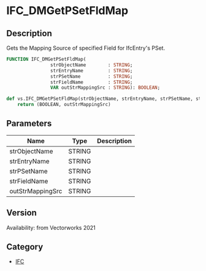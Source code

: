 # IFC_DMGetPSetFldMap

## Description
Gets the Mapping Source of specified Field for IfcEntry's PSet.

```pascal
FUNCTION IFC_DMGetPSetFldMap(
				strObjectName        : STRING;
				strEntryName         : STRING;
				strPSetName          : STRING;
				strFieldName         : STRING;
				VAR outStrMappingSrc : STRING): BOOLEAN;
```

```python
def vs.IFC_DMGetPSetFldMap(strObjectName, strEntryName, strPSetName, strFieldName):
    return (BOOLEAN, outStrMappingSrc)
```

## Parameters
|Name|Type|Description|
|---|---|---|
|strObjectName|STRING|   |
|strEntryName|STRING|   |
|strPSetName|STRING|   |
|strFieldName|STRING|   |
|outStrMappingSrc|STRING|   |

## Version
Availability: from Vectorworks 2021

## Category
* [IFC](../Categories/IFC.md)
